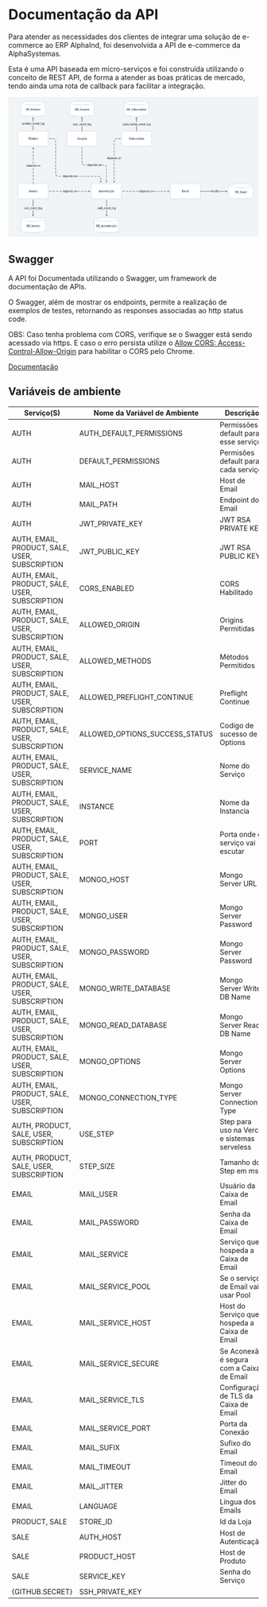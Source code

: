 # Documentação da API
Para atender as necessidades dos clientes de integrar uma solução de e-commerce ao ERP AlphaInd, foi desenvolvida a API de e-commerce da AlphaSystemas.

Esta é uma API baseada em micro-serviços e foi construída utilizando o conceito de REST API, de forma a atender as boas práticas de mercado, tendo ainda uma rota de callback para facilitar a integração.

![Arquitetura](https://raw.githubusercontent.com/alphasistemas/aPIDoc/main/images/overview.png)

## Swagger
A API foi Documentada utilizando o Swagger, um framework de documentação de APIs.

O Swagger, além de mostrar os endpoints, permite a realização de exemplos de testes, retornando as responses associadas ao http status code.

OBS: Caso tenha problema com CORS, verifique se o Swagger está sendo acessado via https. E caso o erro persista utilize o [Allow CORS: Access-Control-Allow-Origin](https://chrome.google.com/webstore/detail/allow-cors-access-control/lhobafahddgcelffkeicbaginigeejlf/related?hl=en) para habilitar o CORS pelo Chrome.

[Documentação](http://api-alpha.alphasystemas.com.br/doc)

## Variáveis de ambiente
| Serviço(S)                                     | Nome da Variável de Ambiente         | Descrição                                    | Valor de Exemplo                                     | Secret | Obrigatório |
| ---------------------------------------------- | ------------------------------------ | -------------------------------------------- | ---------------------------------------------------- | ------ | ----------- |
| AUTH                                           | AUTH_DEFAULT_PERMISSIONS             | Permissões default para esse serviço         | '{""all"": [""all""]}'                               |  ✖     |  ✖         |
| AUTH                                           | DEFAULT_PERMISSIONS                  | Permisões default para cada serviço          | '{""all"": {""all"": [""all""]}}'                    |  ✖     |  ✖         |
| AUTH                                           | MAIL_HOST                            | Host de Email                                | http://api-ecomm.alphasystemas.com.br/email          |  ✖     |  🗸         |
| AUTH                                           | MAIL_PATH                            | Endpoint do Email                            | /api/email                                           |  ✖     |  🗸         |
| AUTH                                           | JWT_PRIVATE_KEY                      | JWT RSA PRIVATE KEY                          | -                                                    |  🗸     |  🗸         |
| AUTH, EMAIL, PRODUCT, SALE, USER, SUBSCRIPTION | JWT_PUBLIC_KEY                       | JWT RSA PUBLIC KEY                           | -                                                    |  🗸     |  🗸         |
| AUTH, EMAIL, PRODUCT, SALE, USER, SUBSCRIPTION | CORS_ENABLED                         | CORS Habilitado                              | true                                                 |  ✖     |  ✖         |
| AUTH, EMAIL, PRODUCT, SALE, USER, SUBSCRIPTION | ALLOWED_ORIGIN                       | Origins Permitidas                           | *                                                    |  ✖     |  ✖         |
| AUTH, EMAIL, PRODUCT, SALE, USER, SUBSCRIPTION | ALLOWED_METHODS                      | Métodos Permitidos                           | *                                                    |  ✖     |  ✖         |
| AUTH, EMAIL, PRODUCT, SALE, USER, SUBSCRIPTION | ALLOWED_PREFLIGHT_CONTINUE           | Preflight Continue                           | true                                                 |  ✖     |  ✖         |
| AUTH, EMAIL, PRODUCT, SALE, USER, SUBSCRIPTION | ALLOWED_OPTIONS_SUCCESS_STATUS       | Codigo de sucesso de Options                 | 204                                                  |  ✖     |  ✖         |
| AUTH, EMAIL, PRODUCT, SALE, USER, SUBSCRIPTION | SERVICE_NAME                         | Nome do Serviço                              | AUTH                                                 |  ✖     |  🗸         |
| AUTH, EMAIL, PRODUCT, SALE, USER, SUBSCRIPTION | INSTANCE                             | Nome da Instancia                            | auth                                                 |  ✖     |  🗸         |
| AUTH, EMAIL, PRODUCT, SALE, USER, SUBSCRIPTION | PORT                                 | Porta onde o serviço vai escutar             | 3000                                                 |  ✖     |  ✖         |
| AUTH, EMAIL, PRODUCT, SALE, USER, SUBSCRIPTION | MONGO_HOST                           | Mongo Server URL                             | mongo.sadfasdf.mongodb.net                           |  ✖     |  🗸         |
| AUTH, EMAIL, PRODUCT, SALE, USER, SUBSCRIPTION | MONGO_USER                           | Mongo Server Password                        | password                                             |  🗸     |  🗸         |
| AUTH, EMAIL, PRODUCT, SALE, USER, SUBSCRIPTION | MONGO_PASSWORD                       | Mongo Server Password                        | password                                             |  🗸     |  🗸         |
| AUTH, EMAIL, PRODUCT, SALE, USER, SUBSCRIPTION | MONGO_WRITE_DATABASE                 | Mongo Server Write DB Name                   | write                                                |  🗸     |  🗸         |
| AUTH, EMAIL, PRODUCT, SALE, USER, SUBSCRIPTION | MONGO_READ_DATABASE                  | Mongo Server Read DB Name                    | read                                                 |  🗸     |  🗸         |
| AUTH, EMAIL, PRODUCT, SALE, USER, SUBSCRIPTION | MONGO_OPTIONS                        | Mongo Server Options                         | retryWrites=true&w=majority                          |  🗸     |  🗸         |
| AUTH, EMAIL, PRODUCT, SALE, USER, SUBSCRIPTION | MONGO_CONNECTION_TYPE                | Mongo Server Connection Type                 | mongodb+srv                                          |  ✖     |  🗸         |
| AUTH, PRODUCT, SALE, USER, SUBSCRIPTION        | USE_STEP                             | Step para uso na Vercel e sistemas serveless | true                                                 |  ✖     |  🗸         |
| AUTH, PRODUCT, SALE, USER, SUBSCRIPTION        | STEP_SIZE                            | Tamanho do Step em ms                        | 1000                                                 |  ✖     |  🗸         |
| EMAIL                                          | MAIL_USER                            | Usuário da Caixa de Email                    | user@KingHost.com.br                                 |  🗸     |  🗸         |
| EMAIL                                          | MAIL_PASSWORD                        | Senha da Caixa de Email                      | user_password                                        |  🗸     |  🗸         |
| EMAIL                                          | MAIL_SERVICE                         | Serviço que hospeda a Caixa de Email         | KingHost                                             |  ✖     |  🗸         |
| EMAIL                                          | MAIL_SERVICE_POOL                    | Se o serviço de Email vai usar Pool          | true                                                 |  ✖     |  🗸         |
| EMAIL                                          | MAIL_SERVICE_HOST                    | Host do Serviço que hospeda a Caixa de Email | http://smtpi.kinghost.net/                           |  ✖     |  🗸         |
| EMAIL                                          | MAIL_SERVICE_SECURE                  | Se Aconexão é segura com a Caixa de Email    | true                                                 |  ✖     |  🗸         |
| EMAIL                                          | MAIL_SERVICE_TLS                     | Configuração de TLS da Caixa de Email        | '{ "ciphers":"SSLv3", "rejectUnauthorized": false }' |  ✖     |  🗸         |
| EMAIL                                          | MAIL_SERVICE_PORT                    | Porta da Conexão                             | 465                                                  |  ✖     |  🗸         |
| EMAIL                                          | MAIL_SUFIX                           | Sufixo do Email                              | @alphasystemas.com.br                                |  ✖     |  🗸         |
| EMAIL                                          | MAIL_TIMEOUT                         | Timeout do Email                             | 100000                                               |  ✖     |  🗸         |
| EMAIL                                          | MAIL_JITTER                          | Jitter do Email                              | 10000                                                |  ✖     |  🗸         |
| EMAIL                                          | LANGUAGE                             | Língua dos Emails                            | pt-br                                                |  ✖     |  ✖         |
| PRODUCT, SALE                                  | STORE_ID                             | Id da Loja                                   | 1                                                    |  ✖     |  🗸         |
| SALE                                           | AUTH_HOST                            | Host de Autenticação                         | http://api-ecomm.alphasystemas.com.br/auth           |  ✖     |  🗸         |
| SALE                                           | PRODUCT_HOST                         | Host de Produto                              | http://api-ecomm.alphasystemas.com.br/product        |  ✖     |  🗸         |
| SALE                                           | SERVICE_KEY                          | Senha do Serviço                             | password                                             |  🗸     |  🗸         |
| {GITHUB.SECRET}                                | SSH_PRIVATE_KEY                      |                                              | ssh_ed25519.key/ssh_ed25519.key.pub                  |  🗸     |  🗸         |
